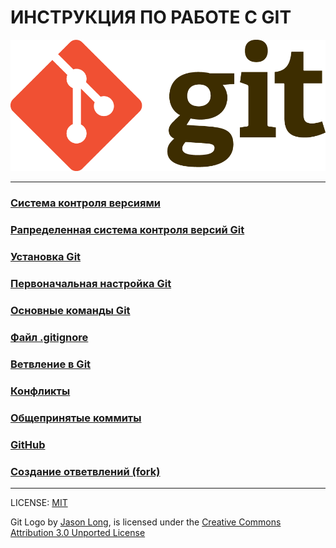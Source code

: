 # **ИНСТРУКЦИЯ ПО РАБОТЕ С GIT**

![git-logo](assets/Git-Logo-2Color.png)

---
### [Система контроля версиями](./git_intro.md)
### [Рапределенная система контроля версий Git](.\git_description.md)
### [Установка Git](./git_install.md)
### [Первоначальная настройка Git](./git_first_cust.md)
### [Основные команды Git](./git_comand.md)
### [Файл .gitignore](/git_gitignore.md)
### [Ветвление в Git](./git_branch.md)
### [Конфликты](./git_conflict.md)
### [Общепринятые коммиты](./git_commit.md)
### [GitHub](./github.md)
### [Создание ответвлений (fork)](.\git_fork.md)

-----
LICENSE: [MIT](./license.md) 



Git Logo by [Jason Long](https://twitter.com/jasonlong), is licensed under the [Creative Commons Attribution 3.0 Unported License](https://creativecommons.org/licenses/by/3.0/)

